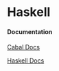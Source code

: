 # Haskell

#### Documentation

[Cabal Docs](https://cabal.readthedocs.io/en/latest/)

[Haskell Docs](https://downloads.haskell.org/~ghc/latest/docs/html/users_guide/)




